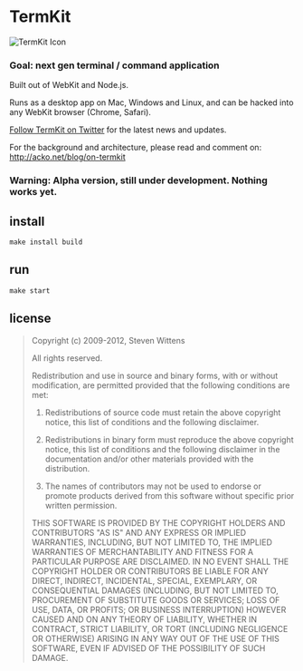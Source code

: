 # TermKit

![TermKit Icon](https://github.com/unconed/TermKit/raw/master/Illustrator/TermKit%20Icon%20128.png)

### Goal: next gen terminal / command application

Built out of WebKit and Node.js.

Runs as a desktop app on Mac, Windows and Linux, and can be hacked into any WebKit browser (Chrome, Safari).

[Follow TermKit on Twitter](https://twitter.com/TermKit) for the latest news and updates.

For the background and architecture, please read and comment on:
http://acko.net/blog/on-termkit


### Warning: Alpha version, still under development. Nothing works yet.

## install

    make install build

## run
  
    make start

## license
> Copyright (c) 2009-2012, Steven Wittens
>
> All rights reserved.
>
>
>
>
> Redistribution and use in source and binary forms, with or without modification, are permitted provided that the following conditions are met:
>
>
> 1. Redistributions of source code must retain the above copyright notice, this list of conditions and the following disclaimer.
>
> 2. Redistributions in binary form must reproduce the above copyright notice, this list of conditions and the following disclaimer in the documentation and/or other materials provided with the distribution.
>
> 3. The names of contributors may not be used to endorse or promote products derived from this software without specific prior written permission.
>
>
>
> THIS SOFTWARE IS PROVIDED BY THE COPYRIGHT HOLDERS AND CONTRIBUTORS "AS IS" AND ANY EXPRESS OR IMPLIED WARRANTIES, INCLUDING, BUT NOT LIMITED TO, THE IMPLIED WARRANTIES OF MERCHANTABILITY AND FITNESS FOR A PARTICULAR PURPOSE ARE DISCLAIMED. IN NO EVENT SHALL THE COPYRIGHT HOLDER OR CONTRIBUTORS BE LIABLE FOR ANY DIRECT, INDIRECT, INCIDENTAL, SPECIAL, EXEMPLARY, OR CONSEQUENTIAL DAMAGES (INCLUDING, BUT NOT LIMITED TO, PROCUREMENT OF SUBSTITUTE GOODS OR SERVICES; LOSS OF USE, DATA, OR PROFITS; OR BUSINESS INTERRUPTION) HOWEVER CAUSED AND ON ANY THEORY OF LIABILITY, WHETHER IN CONTRACT, STRICT LIABILITY, OR TORT (INCLUDING NEGLIGENCE OR OTHERWISE) ARISING IN ANY WAY OUT OF THE USE OF THIS SOFTWARE, EVEN IF ADVISED OF THE POSSIBILITY OF SUCH DAMAGE.
